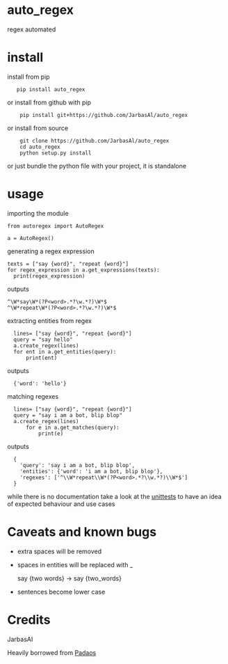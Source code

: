 # auto_regex
regex automated

# install

install from pip

       pip install auto_regex
    
or install from github with pip

        pip install git+https://github.com/JarbasAl/auto_regex
           
or install from source

        git clone https://github.com/JarbasAl/auto_regex
        cd auto_regex
        python setup.py install
        
or just bundle the python file with your project, it is standalone
        
# usage

importing the module

    from autoregex import AutoRegex

    a = AutoRegex()
  
generating a regex expression

    texts = ["say {word}", "repeat {word}"]
    for regex_expression in a.get_expressions(texts):
      print(regex_expression)
 
 outputs
 
    ^\W*say\W*(?P<word>.*?\w.*?)\W*$
    ^\W*repeat\W*(?P<word>.*?\w.*?)\W*$


extracting entities from regex

      lines= ["say {word}", "repeat {word}"]
      query = "say hello"
      a.create_regex(lines)
      for ent in a.get_entities(query):
          print(ent)
          
outputs

      {'word': 'hello'}
      
      
matching regexes
      
      lines= ["say {word}", "repeat {word}"]
      query = "say i am a bot, blip blop"
      a.create_regex(lines)
          for e in a.get_matches(query):
              print(e)
              
outputs

      {
        'query': 'say i am a bot, blip blop', 
        'entities': {'word': 'i am a bot, blip blop'}, 
        'regexes': ['^\\W*repeat\\W*(?P<word>.*?\\w.*?)\\W*$']
      }


while there is no documentation take a look at the [unittests](test.py) to have an idea of expected behaviour and use cases


# Caveats and known bugs

- extra spaces will be removed

- spaces in entities will be replaced with _

    say {two words} -> say {two_words}
    
- sentences become lower case

# Credits

JarbasAI


Heavily borrowed from [Padaos](https://github.com/MatthewScholefield/padaos)
